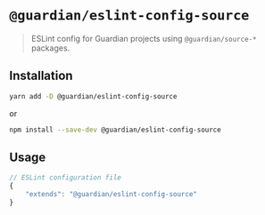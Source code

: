 # `@guardian/eslint-config-source`

> ESLint config for Guardian projects using `@guardian/source-*` packages.

## Installation

```bash
yarn add -D @guardian/eslint-config-source
```

or

```bash
npm install --save-dev @guardian/eslint-config-source
```

## Usage

```js
// ESLint configuration file
{
    "extends": "@guardian/eslint-config-source"
}
```
